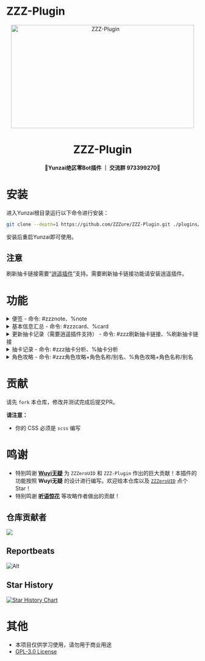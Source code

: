 # ZZZ-Plugin

<p align="center">
  <a href="https://github.com/ZZZure/ZZZ-Plugin"><img src="https://s2.loli.net/2024/04/19/hOEDmsoUFy6nH5d.jpg" width="480" height="270" alt="ZZZ-Plugin"></a>
</p>
<h1 align = "center">ZZZ-Plugin</h1>
<h4 align = "center">🚧Yunzai绝区零Bot插件 ｜ 交流群 973399270🚧</h4>

# 安装

进入Yunzai根目录运行以下命令进行安装：

```bash
git clone --depth=1 https://github.com/ZZZure/ZZZ-Plugin.git ./plugins/ZZZ-Plugin
```

安装后重启Yunzai即可使用。

## 注意

刷新抽卡链接需要“[逍遥插件](https://github.com/ctrlcvs/xiaoyao-cvs-plugin)”支持。需要刷新抽卡链接功能请安装逍遥插件。

# 功能

<details>
  <summary>便签 - 命令: #zzznote、%note</summary>
  <p><a><img src="https://s2.loli.net/2024/07/10/zM472pxdVIS3hvF.jpg"></a></p>
</details>

<details>
  <summary>基本信息汇总 - 命令: #zzzcard、%card</summary>
  <p><a><img src="https://s2.loli.net/2024/07/10/GiZmV1Cf7wTLOUp.jpg"></a></p>
</details>

<details>
  <summary>更新抽卡记录（需要逍遥插件支持） - 命令: #zzz刷新抽卡链接、%刷新抽卡链接</summary>
  <p><a><img src="https://s2.loli.net/2024/07/10/K6dg5EFGaHV7SW2.png"></a></p>
</details>

<details>
  <summary>抽卡记录 - 命令: #zzz抽卡分析、%抽卡分析</summary>
  <p><a><img src="https://s2.loli.net/2024/07/10/RTxz5IvcQBNOVMi.jpg"></a></p>
</details>

<details>
  <summary>角色攻略 - 命令: #zzz角色攻略+角色名称/别名、%角色攻略+角色名称/别名</summary>
  <p><a><img src="https://s2.loli.net/2024/07/10/sqRC2BpntlkNgP6.png"></a></p>
</details>

# 贡献

请先 `fork` 本仓库，修改并测试完成后提交PR。

**请注意：**

* 你的 CSS 必须是 `scss` 编写

# 鸣谢

* 特别鸣谢 **[Wuyi无疑](https://github.com/KimigaiiWuyi)** 为 `ZZZeroUID` 和 `ZZZ-Plugin` 作出的巨大贡献！本插件的功能按照 **Wuyi无疑** 的设计进行编写。欢迎给本仓库以及 [`ZZZeroUID`](https://github.com/ZZZure/ZZZeroUID) 点个 Star！
* 特别鸣谢 **[听语惊花](https://github.com/Nwflower)** 等攻略作者做出的贡献！

## 仓库贡献者

<a href="https://github.com/ZZZure/ZZZ-Plugin/graphs/contributors">
  <img src="https://contrib.rocks/image?repo=ZZZure/ZZZ-Plugin" />
</a>

## Reportbeats
![Alt](https://repobeats.axiom.co/api/embed/613a1e7717c6651ca1b725ceb710f6dc03fdb937.svg "Repobeats analytics image")

## Star History

[![Star History Chart](https://api.star-history.com/svg?repos=ZZZure/ZZZ-Plugin&type=Date)](https://star-history.com/#ZZZure/ZZZ-Plugin&Date)

# 其他

* 本项目仅供学习使用，请勿用于商业用途
* [GPL-3.0 License](./LICENSE)
